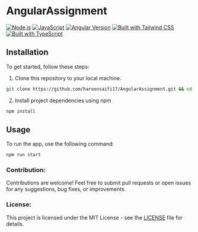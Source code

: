  # AngularAssignment

[![Node.js](https://img.shields.io/badge/Node.js-20.x-green.svg)](https://nodejs.org/)
[![JavaScript](https://img.shields.io/badge/JavaScript-F7DF1E.svg)](https://developer.mozilla.org/en-US/docs/Web/JavaScript)
[![Angular Version](https://img.shields.io/badge/Angular-v17-red)](https://angular.io/)
[![Built with Tailwind CSS](https://img.shields.io/badge/Built_with-Tailwind_CSS-blueviolet?style=flat&logo=tailwind-css&logoColor=white)](https://tailwindcss.com/)
[![Built with TypeScript](https://img.shields.io/badge/Built_with-TypeScript-blue?style=flat&logo=typescript&logoColor=white)](https://www.typescriptlang.org/)


## Installation

To get started, follow these steps:

1. Clone this repository to your local machine.

```bash
git clone https://github.com/haroonsaifi17/AngularAssignment.git && cd AngularAssignment
```

2. Install project dependencies using npm

```bash
npm install
```

## Usage

To run the app, use the following command:

```bash
npm run start
```

### Contribution:

Contributions are welcome! Feel free to submit pull requests or open issues for any suggestions, bug fixes, or improvements.

### License:

This project is licensed under the MIT License - see the [LICENSE](LICENSE) file for details.

